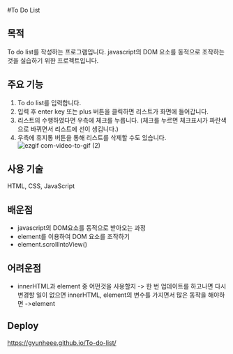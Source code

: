 #To Do List

## 목적
To do list를 작성하는 프로그램입니다. javascript의 DOM 요소를 동적으로 조작하는 것을 실습하기 위한 프로젝트입니다. 
## 주요 기능
1. To do list를 입력합니다.
2. 입력 후 enter key 또는 plus 버튼을 클릭하면 리스트가 화면에 들어갑니다.
3. 리스트의 수행하였다면 우측에 체크를 누릅니다. (체크를 누르면 체크표시가 파란색으로 바뀌면서 리스트에 선이 생깁니다.)
4. 우측에 휴지통 버튼을 통해 리스트를 삭제할 수도 있습니다. 
![ezgif com-video-to-gif (2)](https://user-images.githubusercontent.com/92011224/217191793-9bf2af78-d7d6-4fbc-8688-9766a1c6312f.gif)
## 사용 기술
HTML, CSS, JavaScript
## 배운점
* javascript의 DOM요소를 동적으로 받아오는 과정
* element를 이용하여 DOM 요소를 조작하기
* element.scrollIntoView()
## 어려운점
* innerHTML과 element 중 어떤것을 사용할지 -> 한 번 업데이트를 하고나면 다시 변경할 일이 없으면 innerHTML, element의 변수를 가지면서 많은 동작을 해야하면 ->element
## Deploy
https://gyunheee.github.io/To-do-list/

